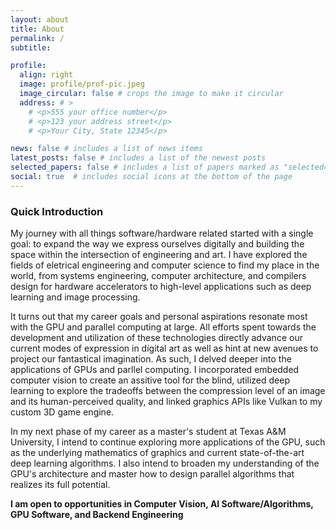 ```yaml
---
layout: about
title: About
permalink: /
subtitle: 

profile:
  align: right
  image: profile/prof-pic.jpeg
  image_circular: false # crops the image to make it circular
  address: # >
    # <p>555 your office number</p>
    # <p>123 your address street</p>
    # <p>Your City, State 12345</p>

news: false # includes a list of news items
latest_posts: false # includes a list of the newest posts
selected_papers: false # includes a list of papers marked as "selected={true}"
social: true  # includes social icons at the bottom of the page
---
```

<!---
Write your biography here. Tell the world about yourself. Link to your favorite [subreddit](http://reddit.com). You can put a picture in, too. The code is already in, just name your picture `prof_pic.jpg` and put it in the `img/` folder.

Put your address / P.O. box / other info right below your picture. You can also disable any of these elements by editing `profile` property of the YAML header of your `_pages/about.md`. Edit `_bibliography/papers.bib` and Jekyll will render your [publications page](/al-folio/publications/) automatically.

Link to your social media connections, too. This theme is set up to use [Font Awesome icons](http://fortawesome.github.io/Font-Awesome/) and [Academicons](https://jpswalsh.github.io/academicons/), like the ones below. Add your Facebook, Twitter, LinkedIn, Google Scholar, or just disable all of them.
--->

### Quick Introduction 
My journey with all things software/hardware related started with a single goal:
to expand the way we express ourselves digitally and building 
the space within the intersection of engineering and art. I have explored the fields of
eletrical engineering and computer science to find my place in the world, from systems
engineering, computer architecture, and compilers design for hardware
accelerators to high-level applications such as deep learning and image processing.

It turns out that my career goals and personal aspirations resonate most with
the GPU and parallel computing at large. 
All efforts spent towards the development and utilization of these technologies 
directly advance our current modes of expression in digital art as well as hint at
new avenues to project our fantastical imagination. As
such, I delved deeper into the applications of GPUs and parllel computing. I incorporated 
embedded computer vision to create an assitive tool for the blind, utilized 
deep learning to explore the tradeoffs between the compression level of an image and its
human-perceived quality, and linked graphics APIs like Vulkan to my custom 3D
game engine.

In my next phase of my career as a master's student at Texas A&M University, 
I intend to continue exploring more applications of the GPU, such as the underlying
mathematics of graphics and current state-of-the-art deep learning algorithms. 
I also intend to broaden my understanding of the GPU's architecture and master
how to design parallel algorithms that realizes its full potential.

**I am open to opportunities in Computer Vision, AI Software/Algorithms, GPU Software, and Backend Engineering**
<!---
I am a computer engineer capable of creating novel solutions and
systems in low-level, embedded/systems software, CPU chip design, and high-level
back-end development for mobile applications. I believe my interests in low-latency
computing and fascination with algorithm design makes me the ideal engineer
to work on projects that require fast implementations of systems, APIs, and
more. Knowing mere milliseconds can make or break the success of the
project, I strive to find the most efficient and quickest method for any task. 
--->
